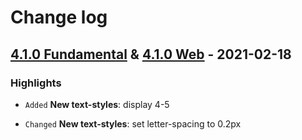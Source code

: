 # Change log

## [4.1.0 Fundamental](https://github.com/cake-hub/schwarz-sketch/tree/v4.1.0) & [4.1.0 Web](https://github.com/cake-hub/schwarz-web-sketch/tree/v4.1.0) - 2021-02-18

### Highlights

* `Added` **New text-styles**: display 4-5

* `Changed` **New text-styles**: set letter-spacing to 0.2px
